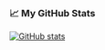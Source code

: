 ### 📈 My GitHub Stats
[![GitHub stats](https://github-readme-stats.vercel.app/api?username=coolerguy71&show_icons=true&theme=shadow_blue)](#)
